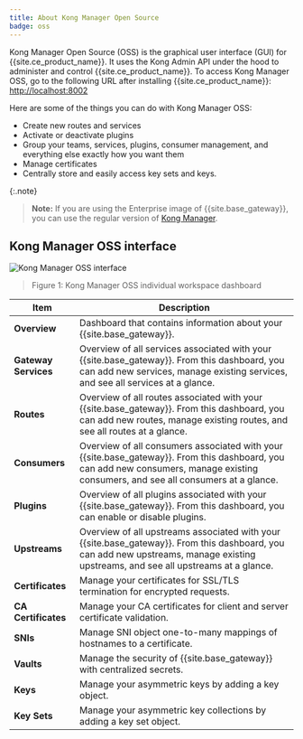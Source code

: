 ```yaml
---
title: About Kong Manager Open Source
badge: oss
---
```


Kong Manager Open Source (OSS) is the graphical user interface (GUI) for {{site.ce_product_name}}. It uses the Kong Admin API under the hood to administer and control {{site.ce_product_name}}. To access Kong Manager OSS, go to the following URL after installing {{site.ce_product_name}}: [http://localhost:8002](http://localhost:8002)

Here are some of the things you can do with Kong Manager OSS:

* Create new routes and services
* Activate or deactivate plugins
* Group your teams, services, plugins, consumer management, and everything else exactly how you want them
* Manage certificates
* Centrally store and easily access key sets and keys. 

{:.note}
> **Note:** If you are using the Enterprise image of {{site.base_gateway}}, you can use the regular version of [Kong Manager](/gateway/{{page.kong_version}}/kong-manager/). 

## Kong Manager OSS interface

![Kong Manager OSS interface](/assets/images/docs/gateway/km_oss.png)

> Figure 1: Kong Manager OSS individual workspace dashboard

 Item | Description
------|------------
**Overview** | Dashboard that contains information about your {{site.base_gateway}}.
**Gateway Services** | Overview of all services associated with your {{site.base_gateway}}. From this dashboard, you can add new services, manage existing services, and see all services at a glance.
**Routes** | Overview of all routes associated with your {{site.base_gateway}}. From this dashboard, you can add new routes, manage existing routes, and see all routes at a glance. 
**Consumers** | Overview of all consumers associated with your {{site.base_gateway}}. From this dashboard, you can add new consumers, manage existing consumers, and see all consumers at a glance.
**Plugins** | Overview of all plugins associated with your {{site.base_gateway}}. From this dashboard, you can enable or disable plugins. 
**Upstreams** | Overview of all upstreams associated with your {{site.base_gateway}}. From this dashboard, you can add new upstreams, manage existing upstreams, and see all upstreams at a glance.
**Certificates** | Manage your certificates for SSL/TLS termination for encrypted requests.
**CA Certificates** | Manage your CA certificates for client and server certificate validation.
**SNIs** | Manage SNI object one-to-many mappings of hostnames to a certificate. 
**Vaults** | Manage the security of {{site.base_gateway}} with centralized secrets.
**Keys** | Manage your asymmetric keys by adding a key object.
**Key Sets** | Manage your asymmetric key collections by adding a key set object.